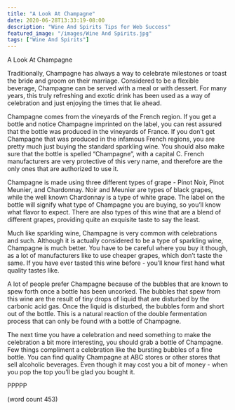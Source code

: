 ```yaml
---
title: "A Look At Champagne"
date: 2020-06-28T13:33:19-08:00
description: "Wine And Spirits Tips for Web Success"
featured_image: "/images/Wine And Spirits.jpg"
tags: ["Wine And Spirits"]
---
```


A Look At Champagne

Traditionally, Champagne has always a way to celebrate milestones or toast the bride and groom on their marriage.  Considered to be a flexible beverage, Champagne can be served with a meal or with dessert.  For many years, this truly refreshing and exotic drink has been used as a way of celebration and just enjoying the times that lie ahead.

Champagne comes from the vineyards of the French region.  If you get a bottle and notice Champagne imprinted on the label, you can rest assured that the bottle was produced in the vineyards of France.  If you don’t get Champagne that was produced in the infamous French regions, you are pretty much just buying the standard sparkling wine.  You should also make sure that the bottle is spelled “Champagne”, with a capital C.  French manufacturers are very protective of this very name, and therefore are the only ones that are authorized to use it.

Champagne is made using three different types of grape - Pinot Noir, Pinot Meunier, and Chardonnay.  Noir and Meunier are types of black grapes, while the well known Chardonnay is a type of white grape.  The label on the bottle will signify what type of Champagne you are buying, so you’ll know what flavor to expect.  There are also types of this wine that are a blend of different grapes, providing quite an exquisite taste to say the least.

Much like sparkling wine, Champagne is very common with celebrations and such.  Although it is actually considered to be a type of sparkling wine, Champagne is much better.  You have to be careful where you buy it though, as a lot of manufacturers like to use cheaper grapes, which don’t taste the same.  If you have ever tasted this wine before - you’ll know first hand what quality tastes like.

A lot of people prefer Champagne because of the bubbles that are known to spew forth once a bottle has been uncorked.  The bubbles that spew from this wine are the result of tiny drops of liquid that are disturbed by the carbonic acid gas.  Once the liquid is disturbed, the bubbles form and short out of the bottle.  This is a natural reaction of the double fermentation process that can only be found with a bottle of Champagne.

The next time you have a celebration and need something to make the celebration a bit more interesting, you should grab a bottle of Champagne.  Few things compliment a celebration like the bursting bubbles of a fine bottle.  You can find quality Champagne at ABC stores or other stores that sell alcoholic beverages.  Even though it may cost you a bit of money - when you pop the top you’ll be glad you bought it.

PPPPP

(word count 453)

